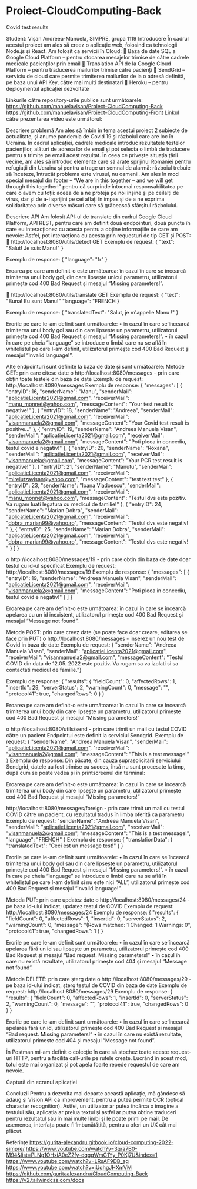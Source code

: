 # Proiect-CloudComputing-Back
Covid test results

Student: Vișan Andreea-Manuela, SIMPRE, grupa 1119
Introducere
În cadrul acestui proiect am ales să creez o aplicație web, folosind ca tehnologii Node.js și React. 
Am folosit ca servicii în Cloud:
	Baza de date SQL a Google Cloud Platform – pentru stocarea mesajelor trimise de către cadrele medicale pacienților prin email
	Translation API de la Google Cloud Platform – pentru traducerea mailurilor trimise către pacienți
	SendGrid – serviciu de cloud care permite trimiterea mailurilor de la o adresă definită, pe baza unui API Key, către mai mulți destinatari
	Heroku – pentru deploymentul aplicației dezvoltate

Linkurile către repository-urile publice sunt următoarele:
https://github.com/manuelavisan/Proiect-CloudComputing-Back 
https://github.com/manuelavisan/Proiect-CloudComputing-Front 
Linkul către prezentarea video este următorul:

Descriere problemă
Am ales să îmbin în tema acestui proiect 2 subiecte de actualitate, și anume pandemia de Covid 19 și războiul care are loc în Ucraina. În cadrul aplicației, cadrele medicale introduc rezultatele testelor pacienților, alături de adresa lor de email și pot selecta o limbă de traducere pentru a trimite pe email acest rezultat. 
În ceea ce privește situația țării vecine, am ales să introduc elemente care să arate sprijinul României pentru refugiații din Ucraina și pentru a trage un semnal de alarmă: războiul trebuie să înceteze, întrucât problema este virusul, nu oamenii.
Am ales în mod special mesajul din footer – “We are in this together – and we will get through this together!” pentru că surprinde întocmai responsabilitatea pe care o avem cu toții: aceea de a ne proteja pe noi înșine și pe ceilalți de virus, dar și de a-i sprijini pe cei aflați în impas și de a ne exprima solidaritatea prin diverse măsuri care să grăbească sfârșitul războiului.


Descriere API
Am folosit API-ul de translate din cadrul Google Cloud Platform, API REST, pentru care am definit două endpointuri, două puncte în care eu interacționez cu acesta pentru a obține informațiile de care am nevoie:
Astfel, pot interacționa cu acesta prin requesturi de tip GET și POST:
	http://localhost:8080/utils/detect   GET
Exemplu de request: {
    "text": "Salut! Je suis Manu!"
}

Exemplu de response: {
    "language": "fr"
}

Eroarea pe care am definit-o este următoarea: în cazul în care se încearcă trimiterea unui body gol, din care lipsește unicul parametru, utilizatorul primește cod 400 Bad Request și mesajul “Missing parameters!”.


	http://localhost:8080/utils/translate   GET
Exemplu de request: {
    "text": "Buna! Eu sunt Manu!"
    "language": "FRENCH
}

Exemplu de response: {
    "translatedText": "Salut, je m'appelle Manu !"
}

Erorile pe care le-am definit sunt următoarele: 
•	în cazul în care se încearcă trimiterea unui body gol sau din care lipsește un parametru, utilizatorul primește cod 400 Bad Request și mesajul “Missing parameters!”.
•	în cazul în care pe cheia “language” se introduce o limbă care nu se află în whitelistul pe care l-am definit, utilizatorul primește cod 400 Bad Request și mesajul “Invalid language!”.

Alte endpointuri sunt definite la baza de date și sunt următoarele:
Metode GET: prin care citesc date
o	http://localhost:8080/messages - prin care obțin toate testele din baza de date
Exemplu de request: http://localhost:8080/messages
Exemplu de response: {
    "messages": [
        {
            "entryID": 16,
            "senderName": "Manu",
            "senderMail": "aplicatieLicenta2021@gmail.com",
            "receiverMail": "manu_monnet@yahoo.com",
            "messageContent": "Your test result is negative!"
        },
        {
            "entryID": 18,
            "senderName": "Andreea",
            "senderMail": "aplicatieLicenta2021@gmail.com",
            "receiverMail": "visanmanuela2@gmail.com",
            "messageContent": "Your Covid test result is positive..."
        },
        {
            "entryID": 19,
            "senderName": "Andreea Manuela Visan",
            "senderMail": "aplicatieLicenta2021@gmail.com",
            "receiverMail": "visanmanuela2@gmail.com",
            "messageContent": "Poti pleca in concediu, testul covid e negativ!"
        },
        {
            "entryID": 20,
            "senderName": "Roxana",
            "senderMail": "aplicatieLicenta2021@gmail.com",
            "receiverMail": "visanmanuela@gmail.com",
            "messageContent": "Your PCR test result is negative!"
        },
        {
            "entryID": 21,
            "senderName": "Manutu",
            "senderMail": "aplicatieLicenta2021@gmail.com",
            "receiverMail": "mirelutzavisan@yahoo.com",
            "messageContent": "test test test"
        },
        {
            "entryID": 23,
            "senderName": "Ioana Vladoescu",
            "senderMail": "aplicatieLicenta2021@gmail.com",
            "receiverMail": "manu_monnet@yahoo.com",
            "messageContent": "Testul dvs este pozitiv. Va rugam luati legatura cu medicul de familie!"
        },
        {
            "entryID": 24,
            "senderName": "Marian Dobra",
            "senderMail": "aplicatieLicenta2021@gmail.com",
            "receiverMail": "dobra_marian99@yahoo.ro",
            "messageContent": "Testul dvs este negativ! "
        },
        {
            "entryID": 25,
            "senderName": "Marian Dobra",
            "senderMail": "aplicatieLicenta2021@gmail.com",
            "receiverMail": "dobra_marian99@yahoo.ro",
            "messageContent": "Testul dvs este negativ! "
        }
    ]
}


o	http://localhost:8080/messages/19 - prin care obțin din baza de date doar testul cu id-ul specificat
Exemplu de request: http://localhost:8080/messages/19
Exemplu de response: {
    "messages": [
        {
            "entryID": 19,
            "senderName": "Andreea Manuela Visan",
            "senderMail": "aplicatieLicenta2021@gmail.com",
            "receiverMail": "visanmanuela2@gmail.com",
            "messageContent": "Poti pleca in concediu, testul covid e negativ!"
        }
    ]
}

Eroarea pe care am definit-o este următoarea: în cazul în care se încearcă apelarea cu un id inexistent, utilizatorul primește cod 400 Bad Request și mesajul “Message not found”.


Metode POST: prin care creez date (se poate face doar creare, editarea se face prin PUT)
o	http://localhost:8080/messages - inserez un nou test de Covid in baza de date
Exemplu de request: { 
"senderName": "Andreea Manuela Visan",
"senderMail": "aplicatieLicenta2021@gmail.com",
"receiverMail": "visanmanuela2@gmail.com",
"messageContent": "Testul COVID din data de 12.05. 2022 este pozitiv. Va rugam sa va izolati si sa contactati medicul de familie."}

Exemplu de response: {
    "results": {
        "fieldCount": 0,
        "affectedRows": 1,
        "insertId": 29,
        "serverStatus": 2,
        "warningCount": 0,
        "message": "",
        "protocol41": true,
        "changedRows": 0
    }
}

Eroarea pe care am definit-o este următoarea: în cazul în care se încearcă trimiterea unui body din care lipsește un parametru, utilizatorul primește cod 400 Bad Request și mesajul “Missing parameters!”

o	http://localhost:8080/utils/send  - prin care trimit un mail cu testul COVID către un pacient
Endpointul este definit la serviciul Sendgrid.
Exemplu de request: {
"senderName": "Andreea Manuela Visan",
"senderMail": "aplicatieLicenta2021@gmail.com",
"receiverMail": "visanmanuela2@gmail.com",
"messageContent": "This is a test message!" }
Exemplu de response:
Din păcate, din cauza suprasolicitării serviciului Sendgrid, datele au fost trimise cu succes, însă nu sunt procesate la timp, după cum se poate vedea și în printscreenul din terminal:
 

Eroarea pe care am definit-o este următoarea: în cazul în care se încearcă trimiterea unui body din care lipsește un parametru, utilizatorul primește cod 400 Bad Request și mesajul “Missing parameters!”

http://localhost:8080/messages/foreign - prin care trimit un mail cu testul COVID către un pacient, cu rezultatul tradus în limba oferită ca parametru
Exemplu de request:
"senderName": "Andreea Manuela Visan",
"senderMail": "aplicatieLicenta2021@gmail.com",
"receiverMail": "visanmanuela2@gmail.com",
"messageContent": "This is a test message!",
 "language": "FRENCH"
}
Exemplu de response: {
    "translationData": {
        "translatedText": "Ceci est un message test!"
    }
}

Erorile pe care le-am definit sunt următoarele:
•	în cazul în care se încearcă trimiterea unui body gol sau din care lipsește un parametru, utilizatorul primește cod 400 Bad Request și mesajul “Missing parameters!”.
•	în cazul în care pe cheia “language” se introduce o limbă care nu se află în whitelistul pe care l-am definit și nu este nici “ALL”, utilizatorul primește cod 400 Bad Request și mesajul “Invalid language!”.

Metoda PUT: prin care updatez date
o	http://localhost:8080/messages/24 - pe baza id-ului indicat, updatez testul de COVID
Exemplu de request: http://localhost:8080/messages/24
Exemplu de response: {
    "results": {
        "fieldCount": 0,
        "affectedRows": 1,
        "insertId": 0,
        "serverStatus": 2,
        "warningCount": 0,
        "message": "(Rows matched: 1  Changed: 1  Warnings: 0",
        "protocol41": true,
        "changedRows": 1
    }
}

Erorile pe care le-am definit sunt următoarele:
•	în cazul în care se încearcă apelarea fără un id sau lipsește un parametru, utilizatorul primește cod 400 Bad Request și mesajul “Bad request. Missing parameters!”
•	în cazul în care nu există rezultate, utilizatorul primește cod 404 și mesajul “Message not found”.

Metoda DELETE: prin care șterg date
o	http://localhost:8080/messages/29 - pe baza id-ului indicat, șterg testul de COVID din baza de date
Exemplu de request: http://localhost:8080/messages/29
Exemplu de response: {
    "results": {
        "fieldCount": 0,
        "affectedRows": 1,
        "insertId": 0,
        "serverStatus": 2,
        "warningCount": 0,
        "message": "",
        "protocol41": true,
        "changedRows": 0
    }
}

Erorile pe care le-am definit sunt următoarele: 
•	în cazul în care se încearcă apelarea fără un id, utilizatorul primește cod 400 Bad Request și mesajul “Bad request. Missing parameters!”
•	în cazul în care nu există rezultate, utilizatorul primește cod 404 și mesajul “Message not found”.

În Postman mi-am definit o colecție în care să stochez toate aceste request-uri HTTP, pentru a facilita call-urile pe rutele create. Lucrând în acest mod, totul este mai organizat și pot apela foarte repede requestul de care am nevoie.
 

Captură din ecranul aplicației
 


Concluzii
Pentru a dezvolta mai departe această aplicație, mă gândesc să adaug și Vision API ca improvement, pentru a putea permite OCR (optical character recognition). Astfel, un utilizator ar putea încărca o imagine a testului său, aplicația ar prelua textul și astfel ar putea obține traduceri pentru rezultatul său în mai multe limbi și le poate primi pe mail.
De asemenea, interfața poate fi îmbunătățită, pentru a oferi un UX cât mai plăcut.

Referințe
https://gurita-alexandru.gitbook.io/cloud-computing-2022-simpre/ 
https://www.youtube.com/watch?v=3qra7B0-M94&list=PLNg1OHxiA0eZ2fy-dqggWmC1Yy_P0Kj7U&index=1 
https://www.youtube.com/watch?v=LRsAF9DB_ag 
https://www.youtube.com/watch?v=iUqhgJHXmVM
https://github.com/guritaalexandru/CloudComputing-Back
https://v2.tailwindcss.com/docs
